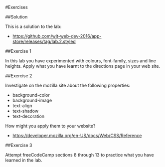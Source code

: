#Exercises

##Solution

This is a solution to the lab:

- <https://github.com/wit-web-dev-2016/app-store/releases/tag/lab.2.styled>

##Exercise 1

In this lab you have experimented with colours, font-family, sizes and line heights.
Apply what you have learnt to the directions page in your web site.

##Exercise 2

Investigate on the mozilla site about the following properties:

- background-color
- background-image
- text-align
- text-shadow
- text-decoration

How might you apply them to your website?


- <https://developer.mozilla.org/en-US/docs/Web/CSS/Reference>


##Exercise 3

Attempt freeCodeCamp sections 8 through 13 to practice what you have learned in the lab.    